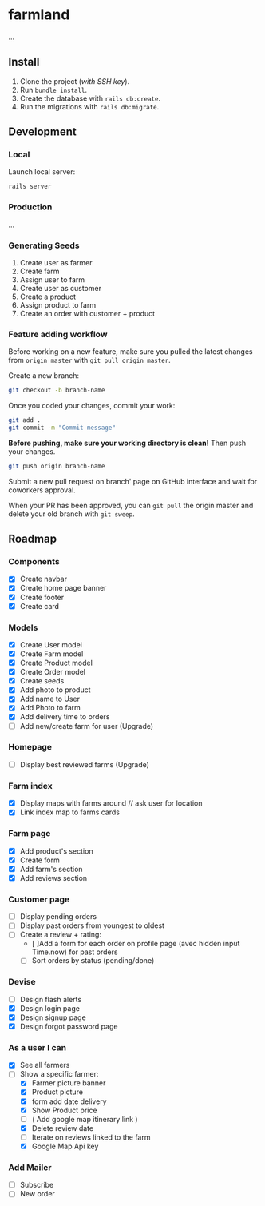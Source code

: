 # farmland

...

## Install

1. Clone the project (*with SSH key*).
2. Run `bundle install`.
3. Create the database with `rails db:create`.
4. Run the migrations with `rails db:migrate`.

## Development

### Local

Launch local server:
```sh
rails server
```

### Production

...

### Generating Seeds

1. Create user as farmer
2. Create farm
3. Assign user to farm
4. Create user as customer
5. Create a product
6. Assign product to farm
7. Create an order with customer + product

### Feature adding workflow

Before working on a new feature, make sure you pulled the latest changes from `origin master` with `git pull origin master`.

Create a new branch:
```sh
git checkout -b branch-name
```

Once you coded your changes, commit your work:
```sh
git add .
git commit -m "Commit message"
```

**Before pushing, make sure your working directory is clean!** Then push your changes.

```sh
git push origin branch-name
```

Submit a new pull request on branch' page on GitHub interface and wait for coworkers approval.

When your PR has been approved, you can `git pull` the origin master and delete your old branch with `git sweep`.

## Roadmap

### Components

- [x] Create navbar
- [x] Create home page banner
- [x] Create footer
- [x] Create card

### Models

- [x] Create User model
- [x] Create Farm model
- [x] Create Product model
- [x] Create Order model
- [x] Create seeds
- [x] Add photo to product
- [x] Add name to User
- [x] Add Photo to farm
- [x] Add delivery time to orders
- [ ] Add new/create farm for user (Upgrade)

### Homepage

- [ ] Display best reviewed farms (Upgrade)

### Farm index

- [x] Display maps with farms around // ask user for location
- [x] Link index map to farms cards

### Farm page

- [x] Add product's section
- [x] Create form
- [x] Add farm's section
- [x] Add reviews section

### Customer page

- [ ] Display pending orders
- [ ] Display past orders from youngest to oldest
- [ ] Create a review + rating:
  - [ ]Add a form for each order on profile page (avec hidden input Time.now) for past orders
  - [ ] Sort orders by status (pending/done)

### Devise

- [ ] Design flash alerts
- [x] Design login page
- [x] Design signup page
- [x] Design forgot password page

### As a user I can
- [x] See all farmers
- [ ] Show a specific farmer:
    - [x] Farmer picture banner
    - [x] Product picture
    - [x] form add date delivery
    - [x] Show Product price
    - [ ] ( Add google map itinerary link )
    - [x] Delete review date
    - [ ] Iterate on reviews linked to the farm
    - [x] Google Map Api key

### Add Mailer
  - [ ] Subscribe
  - [ ] New order
